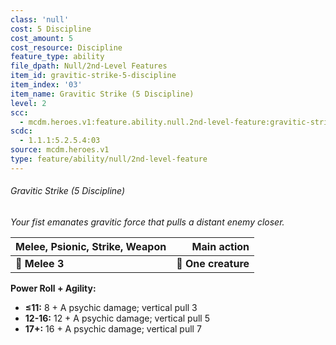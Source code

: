 ```yaml
---
class: 'null'
cost: 5 Discipline
cost_amount: 5
cost_resource: Discipline
feature_type: ability
file_dpath: Null/2nd-Level Features
item_id: gravitic-strike-5-discipline
item_index: '03'
item_name: Gravitic Strike (5 Discipline)
level: 2
scc:
  - mcdm.heroes.v1:feature.ability.null.2nd-level-feature:gravitic-strike-5-discipline
scdc:
  - 1.1.1:5.2.5.4:03
source: mcdm.heroes.v1
type: feature/ability/null/2nd-level-feature
---
```


###### Gravitic Strike (5 Discipline)

*Your fist emanates gravitic force that pulls a distant enemy closer.*

| **Melee, Psionic, Strike, Weapon** |     **Main action** |
| ---------------------------------- | ------------------: |
| **📏 Melee 3**                     | **🎯 One creature** |

**Power Roll + Agility:**

- **≤11:** 8 + A psychic damage; vertical pull 3
- **12-16:** 12 + A psychic damage; vertical pull 5
- **17+:** 16 + A psychic damage; vertical pull 7
